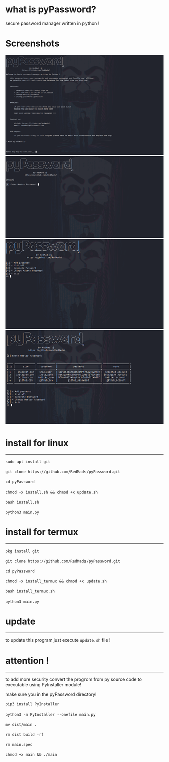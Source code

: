 # what is pyPassword?
secure password manager written in python !


# Screenshots
![pyPassword](https://github.com/RedMads/pyPassword/blob/main/screenshots/sign_up.png)
![pyPassword](https://github.com/RedMads/pyPassword/blob/main/screenshots/login.png)
![pyPassword](https://github.com/RedMads/pyPassword/blob/main/screenshots/menu.png)
![pyPassword](https://github.com/RedMads/pyPassword/blob/main/screenshots/list_data.png)


# install for linux
***
~~~
sudo apt install git

git clone https://github.com/RedMads/pyPassword.git

cd pyPassword

chmod +x install.sh && chmod +x update.sh

bash install.sh

python3 main.py
~~~

# install for termux
***
~~~
pkg install git

git clone https://github.com/RedMads/pyPassword.git

cd pyPassword

chmod +x install_termux && chmod +x update.sh

bash install_termux.sh

python3 main.py
~~~

# update
***
to update this program just execute `update.sh` file !

# attention !
***
to add more security convert the progrom from py source code to executable using PyInstaller module!

make sure you in the pyPassword directory!
```
pip3 install PyInstaller

python3 -m PyInstaller --onefile main.py

mv dist/main .

rm dist build -rf

rm main.spec

chmod +x main && ./main
```
